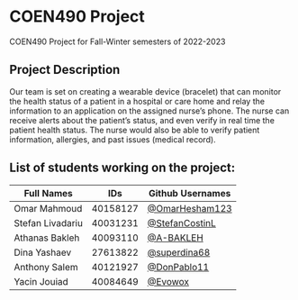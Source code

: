 # COEN490 Project
<div>
  <p>COEN490 Project for Fall-Winter semesters of 2022-2023</p>
  
  <h2> Project Description </h2> 
<p> Our team is set on creating a wearable device (bracelet) that can monitor the health status
of a patient in a hospital or care home and relay the information to an application on the
assigned nurse’s phone. The nurse can receive alerts about the patient’s status, and even
verify in real time the patient health status. The nurse would also be able to verify patient
information, allergies, and past issues (medical record). </p>
  
<h2> List of students working on the project:</h2>

  | Full Names    | IDs           |  Github Usernames |
| ------------- | ------------- | ------------- | 
| Omar Mahmoud  |   40158127    |[@OmarHesham123](https://github.com/OmarHesham123)|
| Stefan Livadariu  |   40031231    | [@StefanCostinL](https://github.com/StefanCostinL) |
| Athanas Bakleh |   40093110    | [@A-BAKLEH](https://github.com/A-BAKLEH) |
| Dina Yashaev |   27613822    | [@superdina68](https://github.com/superdina68)|
| Anthony Salem  |   40121927   | [@DonPablo11](https://github.com/DonPablo11) |
| Yacin Jouiad  |    40084649   | [@Evowox](https://github.com/Evowox) |
</div>
